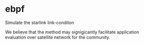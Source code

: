# ebpf
Simulate the starlink link-conditon

We believe that the method may signigicantly facilitate application evaluation over satellite network for the community.
